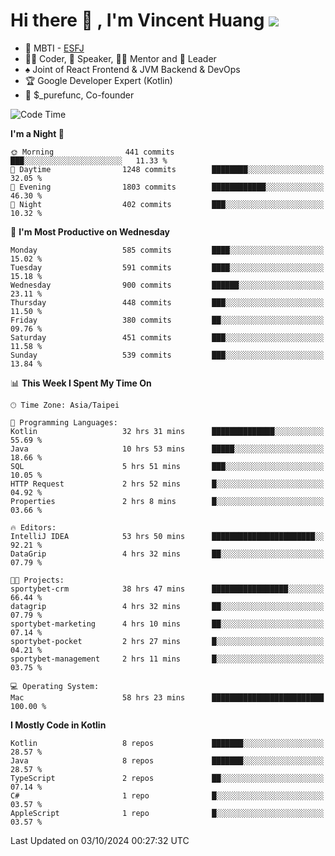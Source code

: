 # Hi there 👋 , I'm Vincent Huang ![](https://komarev.com/ghpvc/?username=Jian-Min-Huang)
- 👀 MBTI - [ESFJ](https://www.16personalities.com/esfj-personality)
- 👨‍💻 Coder, 🎤 Speaker, 👨‍🏫 Mentor and 🚀 Leader
- ♠️ Joint of React Frontend & JVM Backend & DevOps
- 🏆 Google Developer Expert (Kotlin)
- 💼 $_purefunc, Co-founder

<!--START_SECTION:waka-->
![Code Time](http://img.shields.io/badge/Code%20Time-4%2C559%20hrs%2010%20mins-blue)

**I'm a Night 🦉** 

```text
🌞 Morning                441 commits         ███░░░░░░░░░░░░░░░░░░░░░░   11.33 % 
🌆 Daytime                1248 commits        ████████░░░░░░░░░░░░░░░░░   32.05 % 
🌃 Evening                1803 commits        ████████████░░░░░░░░░░░░░   46.30 % 
🌙 Night                  402 commits         ███░░░░░░░░░░░░░░░░░░░░░░   10.32 % 
```
📅 **I'm Most Productive on Wednesday** 

```text
Monday                   585 commits         ████░░░░░░░░░░░░░░░░░░░░░   15.02 % 
Tuesday                  591 commits         ████░░░░░░░░░░░░░░░░░░░░░   15.18 % 
Wednesday                900 commits         ██████░░░░░░░░░░░░░░░░░░░   23.11 % 
Thursday                 448 commits         ███░░░░░░░░░░░░░░░░░░░░░░   11.50 % 
Friday                   380 commits         ██░░░░░░░░░░░░░░░░░░░░░░░   09.76 % 
Saturday                 451 commits         ███░░░░░░░░░░░░░░░░░░░░░░   11.58 % 
Sunday                   539 commits         ███░░░░░░░░░░░░░░░░░░░░░░   13.84 % 
```


📊 **This Week I Spent My Time On** 

```text
🕑︎ Time Zone: Asia/Taipei

💬 Programming Languages: 
Kotlin                   32 hrs 31 mins      ██████████████░░░░░░░░░░░   55.69 % 
Java                     10 hrs 53 mins      █████░░░░░░░░░░░░░░░░░░░░   18.66 % 
SQL                      5 hrs 51 mins       ███░░░░░░░░░░░░░░░░░░░░░░   10.05 % 
HTTP Request             2 hrs 52 mins       █░░░░░░░░░░░░░░░░░░░░░░░░   04.92 % 
Properties               2 hrs 8 mins        █░░░░░░░░░░░░░░░░░░░░░░░░   03.66 % 

🔥 Editors: 
IntelliJ IDEA            53 hrs 50 mins      ███████████████████████░░   92.21 % 
DataGrip                 4 hrs 32 mins       ██░░░░░░░░░░░░░░░░░░░░░░░   07.79 % 

🐱‍💻 Projects: 
sportybet-crm            38 hrs 47 mins      █████████████████░░░░░░░░   66.44 % 
datagrip                 4 hrs 32 mins       ██░░░░░░░░░░░░░░░░░░░░░░░   07.79 % 
sportybet-marketing      4 hrs 10 mins       ██░░░░░░░░░░░░░░░░░░░░░░░   07.14 % 
sportybet-pocket         2 hrs 27 mins       █░░░░░░░░░░░░░░░░░░░░░░░░   04.21 % 
sportybet-management     2 hrs 11 mins       █░░░░░░░░░░░░░░░░░░░░░░░░   03.75 % 

💻 Operating System: 
Mac                      58 hrs 23 mins      █████████████████████████   100.00 % 
```

**I Mostly Code in Kotlin** 

```text
Kotlin                   8 repos             ███████░░░░░░░░░░░░░░░░░░   28.57 % 
Java                     8 repos             ███████░░░░░░░░░░░░░░░░░░   28.57 % 
TypeScript               2 repos             ██░░░░░░░░░░░░░░░░░░░░░░░   07.14 % 
C#                       1 repo              █░░░░░░░░░░░░░░░░░░░░░░░░   03.57 % 
AppleScript              1 repo              █░░░░░░░░░░░░░░░░░░░░░░░░   03.57 % 
```




 Last Updated on 03/10/2024 00:27:32 UTC
<!--END_SECTION:waka-->
